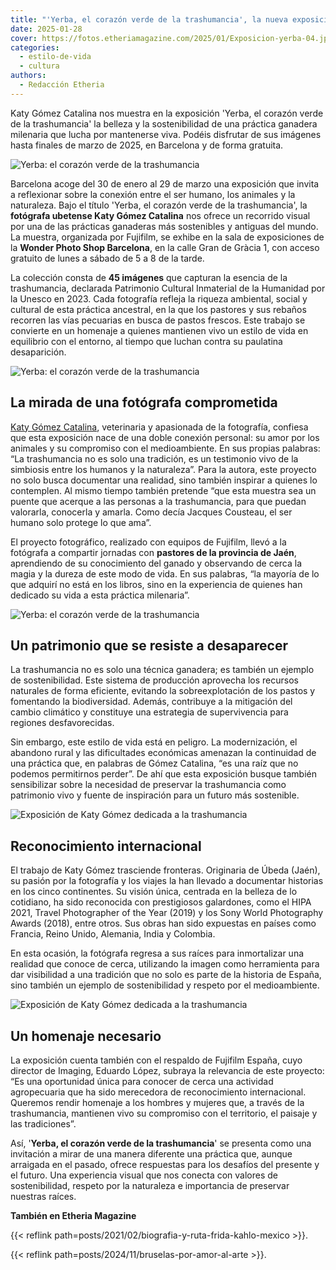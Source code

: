 ```yaml
---
title: "'Yerba, el corazón verde de la trashumancia', la nueva exposición de Katy Gómez Catalina"
date: 2025-01-28
cover: https://fotos.etheriamagazine.com/2025/01/Exposicion-yerba-04.jpeg
categories: 
  - estilo-de-vida
  - cultura
authors: 
  - Redacción Etheria
---
```


Katy Gómez Catalina nos muestra en la exposición 'Yerba, el corazón verde de la 
trashumancia' la belleza y la sostenibilidad de una práctica ganadera milenaria que 
lucha por mantenerse viva. Podéis disfrutar de sus imágenes hasta finales de marzo de 
2025, en Barcelona y de forma gratuita. 

![Yerba: el corazón verde de la trashumancia](https://fotos.etheriamagazine.com/2025/01/Exposicion-yerba-06.jpeg "Exposición Yerba, el corazón verde de la trashumancia. © Katy Gómez Catalina")

Barcelona acoge del 30 de enero al 29 de marzo una exposición que invita a reflexionar 
sobre la conexión entre el ser humano, los animales y la naturaleza. Bajo el título 
'Yerba, el corazón verde de la trashumancia', la **fotógrafa ubetense Katy Gómez 
Catalina** nos ofrece un recorrido visual por una de las prácticas ganaderas más 
sostenibles y antiguas del mundo. La muestra, organizada por Fujifilm, se exhibe en la 
sala de exposiciones de la **Wonder Photo Shop Barcelona**, en la calle Gran de Gràcia 
1, con acceso gratuito de lunes a sábado de 5 a 8 de la tarde. 

La colección consta de **45 imágenes** que capturan la esencia de la trashumancia, 
declarada Patrimonio Cultural Inmaterial de la Humanidad por la Unesco en 2023. Cada 
fotografía refleja la riqueza ambiental, social y cultural de esta práctica ancestral, 
en la que los pastores y sus rebaños recorren las vías pecuarias en busca de pastos 
frescos. Este trabajo se convierte en un homenaje a quienes mantienen vivo un estilo de 
vida en equilibrio con el entorno, al tiempo que luchan contra su paulatina 
desaparición. 

![Yerba: el corazón verde de la trashumancia](https://fotos.etheriamagazine.com/2025/01/Exposicion-yerba-04.jpeg "Rebaño durante la trashumancia. © Katy Gómez")

## La mirada de una fotógrafa comprometida

[Katy Gómez Catalina](https://katygomez.es/), veterinaria y apasionada de la fotografía, 
confiesa que esta exposición nace de una doble conexión personal: su amor por los 
animales y su compromiso con el medioambiente. En sus propias palabras: “La trashumancia 
no es solo una tradición, es un testimonio vivo de la simbiosis entre los humanos y la 
naturaleza”. Para la autora, este proyecto no solo busca documentar una realidad, sino 
también inspirar a quienes lo contemplen. Al mismo tiempo también pretende “que esta 
muestra sea un puente que acerque a las personas a la trashumancia, para que puedan 
valorarla, conocerla y amarla. Como decía Jacques Cousteau, el ser humano solo protege 
lo que ama”. 

El proyecto fotográfico, realizado con equipos de Fujifilm, llevó a la fotógrafa a 
compartir jornadas con **pastores de la provincia de Jaén**, aprendiendo de su 
conocimiento del ganado y observando de cerca la magia y la dureza de este modo de vida. 
En sus palabras, “la mayoría de lo que adquirí no está en los libros, sino en la 
experiencia de quienes han dedicado su vida a esta práctica milenaria”. 

![Yerba: el corazón verde de la trashumancia](https://fotos.etheriamagazine.com/2025/01/Exposicion-yerba-02.jpeg "Fotografía expuesta en Yerba, el corazón verde de la trashumancia. © Katy Gómez")

## Un patrimonio que se resiste a desaparecer

La trashumancia no es solo una técnica ganadera; es también un ejemplo de 
sostenibilidad. Este sistema de producción aprovecha los recursos naturales de forma 
eficiente, evitando la sobreexplotación de los pastos y fomentando la biodiversidad. 
Además, contribuye a la mitigación del cambio climático y constituye una estrategia de 
supervivencia para regiones desfavorecidas. 

Sin embargo, este estilo de vida está en peligro. La modernización, el abandono rural y 
las dificultades económicas amenazan la continuidad de una práctica que, en palabras de 
Gómez Catalina, “es una raíz que no podemos permitirnos perder”. De ahí que esta 
exposición busque también sensibilizar sobre la necesidad de preservar la trashumancia 
como patrimonio vivo y fuente de inspiración para un futuro más sostenible. 

![Exposición de Katy Gómez dedicada a la trashumancia](https://fotos.etheriamagazine.com/2025/01/Exposicion-yerba-01.jpeg "El rebaño cruza un río, una imagen de la exposición de © Katy Gómez")

## Reconocimiento internacional

El trabajo de Katy Gómez trasciende fronteras. Originaria de Úbeda (Jaén), su pasión por 
la fotografía y los viajes la han llevado a documentar historias en los cinco 
continentes. Su visión única, centrada en la belleza de lo cotidiano, ha sido reconocida 
con prestigiosos galardones, como el HIPA 2021, Travel Photographer of the Year (2019) y 
los Sony World Photography Awards (2018), entre otros. Sus obras han sido expuestas en 
países como Francia, Reino Unido, Alemania, India y Colombia. 

En esta ocasión, la fotógrafa regresa a sus raíces para inmortalizar una realidad que 
conoce de cerca, utilizando la imagen como herramienta para dar visibilidad a una 
tradición que no solo es parte de la historia de España, sino también un ejemplo de 
sostenibilidad y respeto por el medioambiente. 

![Exposición de Katy Gómez dedicada a la trashumancia](https://fotos.etheriamagazine.com/2025/01/Exposicion-yerba-03.jpeg "Exposición Yerba, el corazón verde de la trashumancia. © Katy Gómez")

## Un homenaje necesario

La exposición cuenta también con el respaldo de Fujifilm España, cuyo director de 
Imaging, Eduardo López, subraya la relevancia de este proyecto: “Es una oportunidad 
única para conocer de cerca una actividad agropecuaria que ha sido merecedora de 
reconocimiento internacional. Queremos rendir homenaje a los hombres y mujeres que, a 
través de la trashumancia, mantienen vivo su compromiso con el territorio, el paisaje y 
las tradiciones”. 

Así, '**Yerba, el corazón verde de la trashumancia**' se presenta como una invitación a 
mirar de una manera diferente una práctica que, aunque arraigada en el pasado, ofrece 
respuestas para los desafíos del presente y el futuro. Una experiencia visual que nos 
conecta con valores de sostenibilidad, respeto por la naturaleza e importancia de 
preservar nuestras raíces. 

**También en Etheria Magazine** 

{{< reflink path=posts/2021/02/biografia-y-ruta-frida-kahlo-mexico >}}. 

{{< reflink path=posts/2024/11/bruselas-por-amor-al-arte >}}.
